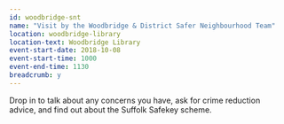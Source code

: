 ```yaml
---
id: woodbridge-snt
name: "Visit by the Woodbridge & District Safer Neighbourhood Team"
location: woodbridge-library
location-text: Woodbridge Library
event-start-date: 2018-10-08
event-start-time: 1000
event-end-time: 1130
breadcrumb: y
---
```


Drop in to talk about any concerns you have, ask for crime reduction advice, and find out about the Suffolk Safekey scheme.
